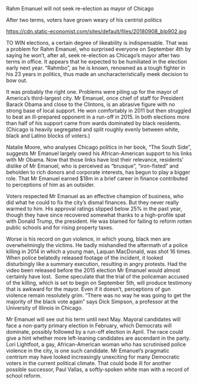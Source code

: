 Rahm Emanuel will not seek re-election as mayor of Chicago

After two terms, voters have grown weary of his centrist politics

https://cdn.static-economist.com/sites/default/files/20180908_blp902.jpg

TO WIN elections, a certain degree of likeability is indispensable. That was a problem for Rahm Emanuel, who surprised everyone on September 4th by saying he won’t, after all, seek re-election as Chicago’s mayor after two terms in office. It appears that he expected to be humiliated in the election early next year. “Rahmbo”, as he is known, renowned as a tough fighter in his 23 years in politics, thus made an uncharacteristically meek decision to bow out.

It was probably the right one. Problems were piling up for the mayor of America’s third-largest city. Mr Emanuel, once chief of staff for President Barack Obama and close to the Clintons, is an abrasive figure with no strong base of local support. He won comfortably in 2011 but then struggled to beat an ill-prepared opponent in a run-off in 2015. In both elections more than half of his support came from wards dominated by black residents. (Chicago is heavily segregated and split roughly evenly between white, black and Latino blocks of voters.)

Natalie Moore, who analyses Chicago politics in her book, “The South Side”, suggests Mr Emanuel largely owed his African-American support to his links with Mr Obama. Now that those links have lost their relevance, residents’ dislike of Mr Emanuel, who is perceived as “brusque”, “iron-fisted” and beholden to rich donors and corporate interests, has begun to play a bigger role. That Mr Emanuel earned $18m in a brief career in finance contributed to perceptions of him as an outsider.

Voters respected Mr Emanuel as an effective champion of business, who did what he could to fix the city’s dismal finances. But they never really warmed to him. His approval ratings slipped below 25% in the past year, though they have since recovered somewhat thanks to a high-profile spat with Donald Trump, the president. He was blamed for failing to reform rotten public schools and for rising property taxes. 

Worse is his record on gun violence, in which young, black men are overwhelmingly the victims. He badly mishandled the aftermath of a police killing in 2014 in which a young man, Laquan MacDonald, was shot 16 times. When police belatedly released footage of the incident, it looked disturbingly like a summary execution, resulting in angry protests. Had the video been released before the 2015 election Mr Emanuel would almost certainly have lost.  Some speculate that the trial of the policeman accused of the killing, which is set to begin on September 5th, will produce testimony that is awkward for the mayor. Even if it doesn’t, perceptions of gun violence remain resolutely grim. “There was no way he was going to get the majority of the black vote again” says Dick Simpson, a professor at the University of Illinois in Chicago.

Mr Emanuel will see out his term until next May. Mayoral candidates will face a non-party primary election in February, which Democrats will dominate, possibly followed by a run-off election in April. The race could give a hint whether more left-leaning candidates are ascendant in the party. Lori Lightfoot, a gay, African-American woman who has scrutinised police violence in the city, is one such candidate. Mr Emanuel’s pragmatic centrism may have looked increasingly unexciting for many Democratic voters in the current political climate. That could bode ill for another possible successor, Paul Vallas, a softly-spoken white man with a record of school reform.